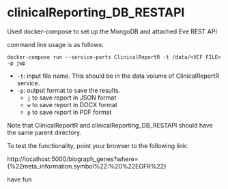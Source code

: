 # clinicalReporting_DB_RESTAPI
Used docker-compose to set up the MongoDB and attached Eve REST API

command line usage is as follows:

```docker-compose run --service-ports ClinicalReportR -t /data/<VCF FILE> -p jwp```

* `-t`: input file name. This should be in the data volume of ClinicalReportR service.
* `-p`: output format to save the results.
	* `j` to save report in JSON format
	* `w` to save report in DOCX format
	* `p` to save report in PDF format

Note that ClinicalReportR and clinicalReporting_DB_RESTAPI should have the same parent directory.

To test the functionality, point your browser to the following link:

http://localhost:5000/biograph_genes?where={%22meta_information.symbol%22:%20%22EGFR%22}


have fun
